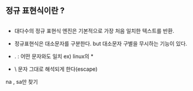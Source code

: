## 정규 표현식이란 ? 




##

- 대다수의 정규 표현식 엔진은 기본적으로 가장 처음 일치한 텍스트를 반환. 
- 정규표현식은 대소문자를 구분한다.  but 대소문자 구별을 무시하는 기능이 있다. 

- .  : 어떤 문자와도 일치 ex) linux의 * 
- \  문자 그대로 해석되게 한다(escape) 


na , sa만 찾기 
